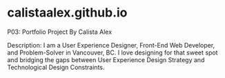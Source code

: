 # calistaalex.github.io

P03: Portfolio Project
By Calista Alex

Description:
I am a User Experience Designer, Front-End Web Developer, and Problem-Solver in Vancouver, BC.
I love designing for that sweet spot and bridging the gaps between User Experience Design Strategy and Technological Design Constraints.
